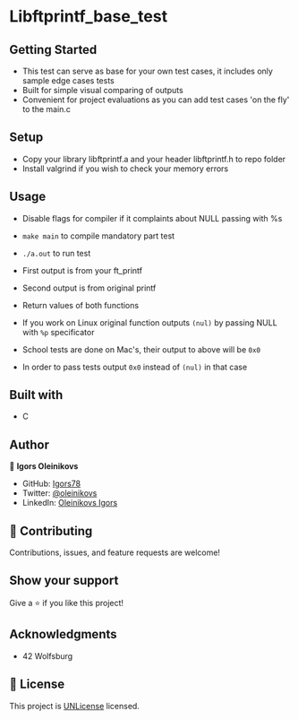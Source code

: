# Libftprintf_base_test

## Getting Started

- This test can serve as base for your own test cases, it includes only sample edge cases tests
- Built for simple visual comparing of outputs
- Convenient for project evaluations as you can add test cases 'on the fly' to the main.c

## Setup

- Copy your library libftprintf.a and your header libftprintf.h to repo folder
- Install valgrind if you wish to check your memory errors

## Usage

- Disable flags for compiler if it complaints about NULL passing with %s

- `make main` to compile mandatory part test
- `./a.out` to run test
- First output is from your ft_printf
- Second output is from original printf
- Return values of both functions

- If you work on Linux original function outputs `(nul)` by passing NULL with `%p` specificator
- School tests are done on Mac's, their output to above will be `0x0`
- In order to pass tests output `0x0` instead of `(nul)` in that case

## Built with

- C

## Author

👤 **Igors Oleinikovs**

- GitHub: [Igors78](https://github.com/Igors78)
- Twitter: [@oleinikovs](https://twitter.com/oleinikovs)
- LinkedIn: [Oleinikovs Igors](https://www.linkedin.com/in/igors-oleinikovs-17a10958/)

## 🤝 Contributing

Contributions, issues, and feature requests are welcome!

## Show your support

Give a ⭐️ if you like this project!

## Acknowledgments

- 42 Wolfsburg

## 📝 License

This project is [UNLicense](./LICENSE) licensed.
